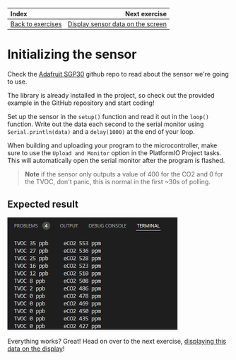 | Index                                       |                                               Next exercise |
| :------------------------------------------ | ----------------------------------------------------------: |
| [Back to exercises](../README.md#exercises) | [Display sensor data on the screen](display-sensor-data.md) |

# Initializing the sensor

Check the [Adafruit SGP30](https://github.com/adafruit/Adafruit_SGP30) github repo to read about the sensor we're going to use.

The library is already installed in the project, so check out the provided example in the GitHub repository and start coding!

Set up the sensor in the `setup()` function and read it out in the `loop()` function. Write out the data each second to the serial monitor using `Serial.println(data)` and a `delay(1000)` at the end of your loop.

When building and uploading your program to the microcontroller, make sure to use the `Upload and Monitor` option in the PlatformIO Project tasks. This will automatically open the serial monitor after the program is flashed.

> **Note** if the sensor only outputs a value of 400 for the CO2 and 0 for the TVOC, don't panic, this is normal in the first ~30s of polling.

## Expected result

![Result](/assets/initialize-sensor-result.png "Result")

Everything works? Great! Head on over to the next exercise, [displaying this data on the display](display-sensor-data.md)!
